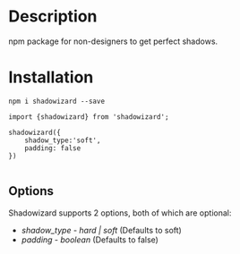 # Description

npm package for non-designers to get perfect shadows.

# Installation

`npm i shadowizard --save`

```
import {shadowizard} from 'shadowizard';

shadowizard({
    shadow_type:'soft',
    padding: false
})


```

## Options

Shadowizard supports 2 options, both of which are optional:

- _shadow_type_ - _hard | soft_ (Defaults to soft)
- _padding_ - _boolean_ (Defaults to false)
